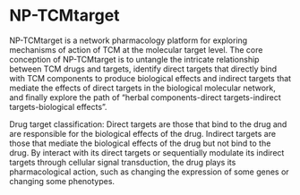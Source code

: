 # NP-TCMtarget
NP-TCMtarget is a network pharmacology platform for exploring mechanisms of action of TCM at the molecular target level. The core conception of NP-TCMtarget is to untangle the intricate relationship between TCM drugs and targets, identify direct targets that directly bind with TCM components to produce biological effects and indirect targets that mediate the effects of direct targets in the biological molecular network, and finally explore the path of “herbal components-direct targets-indirect targets-biological effects”.

Drug target classification: Direct targets are those that bind to the drug and are responsible for the biological effects of the drug. Indirect targets are those that mediate the biological effects of the drug but not bind to the drug. By interact with its direct targets or sequentially modulate its indirect targets through cellular signal transduction, the drug plays its pharmacological action, such as changing the expression of some genes or changing some phenotypes.
